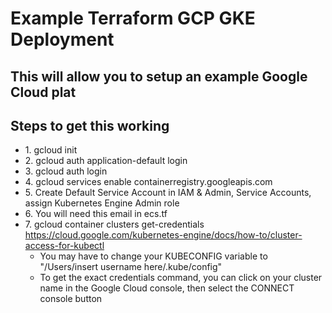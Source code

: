 # Example Terraform GCP GKE Deployment
## This will allow you to setup an example Google Cloud plat
## Steps to get this working ##
* 1\. gcloud init
* 2\. gcloud auth application-default login
* 3\. gcloud auth login
* 4\. gcloud services enable containerregistry.googleapis.com
* 5\. Create Default Service Account in IAM & Admin, Service Accounts, assign Kubernetes Engine Admin role
* 6\. You will need this email in ecs.tf
* 7\. gcloud container clusters get-credentials https://cloud.google.com/kubernetes-engine/docs/how-to/cluster-access-for-kubectl
  * You may have to change your KUBECONFIG variable to "/Users/insert username here/.kube/config"
  * To get the exact credentials command, you can click on your cluster name in the Google Cloud console, then select the CONNECT console button